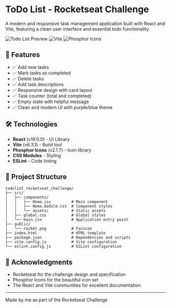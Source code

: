 # ToDo List - Rocketseat Challenge

A modern and responsive task management application built with React and Vite, featuring a clean user interface and essential todo functionality.

![Todo List Preview](https://img.shields.io/badge/React-19.0.0-blue) ![Vite](https://img.shields.io/badge/Vite-6.3.1-purple) ![Phosphor Icons](https://img.shields.io/badge/Phosphor_Icons-2.1.7-green)

## 🚀 Features

- ✅ Add new tasks
- ✅ Mark tasks as completed
- ✅ Delete tasks
- ✅ Add task descriptions
- ✅ Responsive design with card layout
- ✅ Task counter (total and completed)
- ✅ Empty state with helpful message
- ✅ Clean and modern UI with purple/blue theme

## 🛠️ Technologies

- **React** (v19.0.0) - UI Library
- **Vite** (v6.3.1) - Build tool
- **Phosphor Icons** (v2.1.7) - Icon library
- **CSS Modules** - Styling
- **ESLint** - Code linting

## 📁 Project Structure

```
todolist_rocketseat_challenge/
├── src/
│   ├── components/
│   │   ├── Home.jsx         # Main component
│   │   ├── Home.module.css  # Component styles
│   │   └── assets/          # Static assets
│   ├── global.css           # Global styles
│   └── main.jsx             # Application entry point
├── public/
│   └── rocket.png           # Favicon
├── index.html               # HTML template
├── package.json             # Dependencies and scripts
├── vite.config.js           # Vite configuration
└── eslint.config.js         # ESLint configuration
```

## 🙏 Acknowledgments

- Rocketseat for the challenge design and specification
- Phosphor Icons for the beautiful icon set
- The React and Vite communities for excellent documentation

---
Made by me as part of the Rocketseat Challenge
